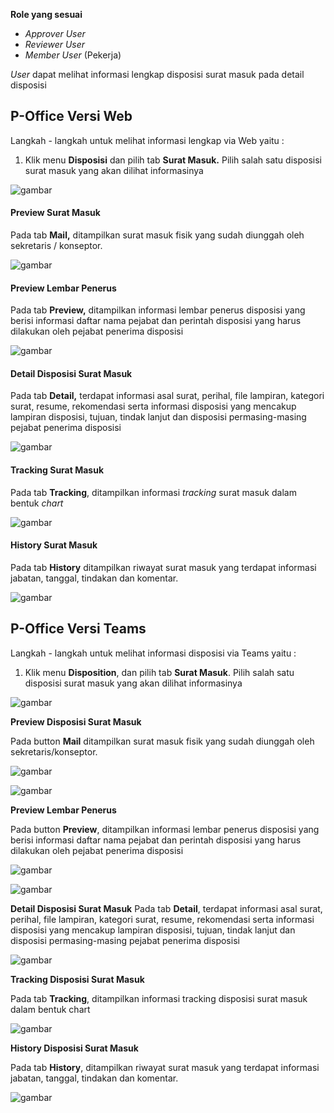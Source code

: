**Role yang sesuai**

- *Approver User*
- *Reviewer User*
- *Member User* (Pekerja) 

_User_ dapat melihat informasi lengkap disposisi surat masuk pada detail disposisi

## **P-Office Versi Web**

Langkah - langkah untuk melihat informasi lengkap via Web yaitu :

1.    Klik menu **Disposisi** dan pilih tab **Surat Masuk.** Pilih salah satu disposisi surat masuk yang akan dilihat informasinya

![gambar](SuratMasuk/SM_Web/SM36.png)


#### **Preview Surat Masuk**


Pada tab **Mail,** ditampilkan surat masuk fisik yang sudah diunggah oleh sekretaris / konseptor.

![gambar](SuratMasuk/SM_Web/SM37.png)

#### **Preview Lembar Penerus**


Pada tab **Preview,** ditampilkan informasi lembar penerus disposisi yang berisi informasi daftar nama pejabat dan perintah disposisi yang harus dilakukan oleh pejabat penerima disposisi

![gambar](SuratMasuk/SM_Web/SM38.png)

#### **Detail Disposisi Surat Masuk**


Pada tab **Detail,** terdapat informasi asal surat, perihal, file lampiran, kategori surat, resume, rekomendasi serta informasi disposisi yang mencakup lampiran disposisi, tujuan, tindak lanjut dan disposisi permasing-masing pejabat penerima disposisi

![gambar](SuratMasuk/SM_Web/SM39.png)

#### **Tracking Surat Masuk**


Pada tab **Tracking**, ditampilkan informasi _tracking_ surat masuk dalam bentuk _chart_

![gambar](SuratMasuk/SM_Web/SM40.png)

#### **History Surat Masuk**

Pada tab **History** ditampilkan riwayat surat masuk yang terdapat informasi jabatan, tanggal, tindakan dan komentar.

![gambar](SuratMasuk/SM_Web/SM41.png)


## **P-Office Versi Teams**

Langkah - langkah untuk melihat informasi disposisi via Teams yaitu :
 1.    Klik menu **Disposition**, dan pilih tab **Surat Masuk**. Pilih salah satu disposisi surat masuk yang akan dilihat informasinya

![gambar](SuratMasuk/SM_Teams/SM39.png)

**Preview Disposisi Surat Masuk**

Pada button **Mail** ditampilkan surat masuk fisik yang sudah diunggah oleh sekretaris/konseptor.

![gambar](SuratMasuk/SM_Teams/SM40.png)

![gambar](SuratMasuk/SM_Teams/SM41.png)


**Preview Lembar Penerus**

  Pada button **Preview**, ditampilkan informasi lembar penerus disposisi yang berisi informasi daftar nama pejabat dan perintah disposisi yang harus dilakukan oleh pejabat penerima disposisi

![gambar](SuratMasuk/SM_Teams/SM42.png)

![gambar](SuratMasuk/SM_Teams/SM43.png)

**Detail Disposisi Surat Masuk**
 Pada tab **Detail**, terdapat informasi asal surat, perihal, file lampiran, kategori surat, resume, rekomendasi serta informasi disposisi yang mencakup lampiran disposisi, tujuan, tindak lanjut dan disposisi permasing-masing pejabat penerima disposisi

![gambar](SuratMasuk/SM_Teams/SM44.png)

 **Tracking Disposisi Surat Masuk**

 Pada tab **Tracking**, ditampilkan informasi tracking disposisi surat masuk dalam bentuk chart

![gambar](SuratMasuk/SM_Teams/SM45.png)

**History Disposisi Surat Masuk**

 Pada tab **History**, ditampilkan riwayat surat masuk yang terdapat informasi jabatan, tanggal, tindakan dan komentar.

![gambar](SuratMasuk/SM_Teams/SM46.png)